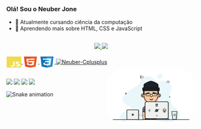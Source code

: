 ### Olá! Sou o Neuber Jone

- 🔭 Atualmente cursando ciência da computação
- 🌱 Aprendendo mais sobre HTML, CSS e JavaScript

## 

<div align="center">
  <a href="https://github.com/NeuberJone">
  <img height="181em" src="https://github-readme-stats.vercel.app/api?username=NeuberJone&show_icons=true&theme=dracula&include_all_commits=true&count_private=true"/>
  <img height="180em" src="https://github-readme-stats.vercel.app/api/top-langs/?username=NeuberJone&layout=compact&langs_count=7&theme=dracula"/>
</div>
<div style="display: inline_block"><br>
  <img align="center" alt="Neuber-Js" height="30" width="40" src="https://raw.githubusercontent.com/devicons/devicon/master/icons/javascript/javascript-plain.svg">
  <img align="center" alt="Neuber-HTML" height="30" width="40" src="https://raw.githubusercontent.com/devicons/devicon/master/icons/html5/html5-original.svg">
  <img align="center" alt="Neuber-CSS" height="30" width="40" src="https://raw.githubusercontent.com/devicons/devicon/master/icons/css3/css3-original.svg">
  <img align="center" alt="Neuber-Cplusplus" height="30" width="40" src="https://cdn.jsdelivr.net/gh/devicons/devicon/icons/cplusplus/cplusplus-original.svg">
  
  <img align="right" alt="Neuber-pic" height="150" style="border-radius:50px;" src="code.gif?width=676&height=676">
</div>
  
  ##
 
<div> 
  <a href="https://instagram.com/neuberjone" target="_blank"><img src="https://img.shields.io/badge/-Instagram-%23E4405F?style=for-the-badge&logo=instagram&logoColor=white" target="_blank"></a>
 	<a href="https://www.twitch.tv/neuberjhonny" target="_blank"><img src="https://img.shields.io/badge/Twitch-9146FF?style=for-the-badge&logo=twitch&logoColor=white" target="_blank"></a>
  <a href = "mailto:neuberjone@gmail.com"><img src="https://img.shields.io/badge/-Gmail-%23333?style=for-the-badge&logo=gmail&logoColor=white" target="_blank"></a>
  <a href="https://www.linkedin.com/in/neuber-jone-avelar-queiroz-610196228" target="_blank"><img src="https://img.shields.io/badge/-LinkedIn-%230077B5?style=for-the-badge&logo=linkedin&logoColor=white" target="_blank"></a> 
 
  ![Snake animation](https://github.com/NeuberJone/NeuberJone/blob/output/github-contribution-grid-snake.svg)
 
</div>
